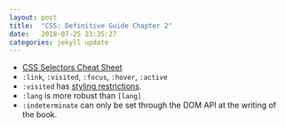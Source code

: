 ```yaml
---
layout: post
title:  "CSS: Definitive Guide Chapter 2"
date:   2018-07-25 23:35:27
categories: jekyll update
---
```


- [CSS Selectors Cheat Sheet](https://web.archive.org/web/20180726004929/https://www.w3schools.com/cssref/css_selectors.asp)
- `:link`, `:visited`, `:focus`, `:hover`, `:active`
- `:visited` has [styling restrictions](https://developer.mozilla.org/en-US/docs/Web/CSS/:visited#Styling_restrictions).
- `:lang` is more robust than `[lang]`
- `:indeterminate` can only be set through the DOM API at the writing of the book.
